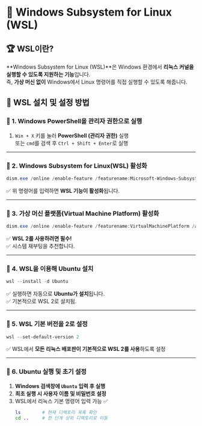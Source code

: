 # 🎯 Windows Subsystem for Linux (WSL)

## 🏆 WSL이란?
**Windows Subsystem for Linux (WSL)**은 Windows 환경에서 **리눅스 커널을 실행할 수 있도록 지원하는 기능**입니다.  
즉, **가상 머신 없이** Windows에서 Linux 명령어를 직접 실행할 수 있도록 해줍니다.



## 🚀 WSL 설치 및 설정 방법

### 🔹 1. Windows PowerShell을 관리자 권한으로 실행
1. `Win + X` 키를 눌러 **PowerShell (관리자 권한)** 실행  
   또는 `cmd`를 검색 후 `Ctrl + Shift + Enter`로 실행

---

### 🔹 2. Windows Subsystem for Linux(WSL) 활성화
```powershell
dism.exe /online /enable-feature /featurename:Microsoft-Windows-Subsystem-Linux /all /norestart
```
✅ 위 명령어를 입력하면 **WSL 기능이 활성화**됩니다.

---

### 🔹 3. 가상 머신 플랫폼(Virtual Machine Platform) 활성화
```powershell
dism.exe /online /enable-feature /featurename:VirtualMachinePlatform /all /norestart
```
✅ **WSL 2를 사용하려면 필수!**  
✅ 시스템 재부팅을 추천합니다.

---

### 🔹 4. WSL을 이용해 Ubuntu 설치
```powershell
wsl --install -d Ubuntu
```
✅ 실행하면 자동으로 **Ubuntu가 설치**됩니다.  
✅ 기본적으로 WSL 2로 설치됨.

---

### 🔹 5. WSL 기본 버전을 2로 설정
```powershell
wsl --set-default-version 2
```
✅ WSL에서 **모든 리눅스 배포판이 기본적으로 WSL 2를 사용**하도록 설정

---

### 🔹 6. Ubuntu 실행 및 초기 설정
1. **Windows 검색창에 `Ubuntu` 입력 후 실행**
2. **최초 실행 시 사용자 이름 및 비밀번호 설정**
3. WSL에서 리눅스 기본 명령어 입력 가능 ✅
   ```bash
   ls        # 현재 디렉토리 목록 확인
   cd ..     # 한 단계 상위 디렉토리로 이동
   ```